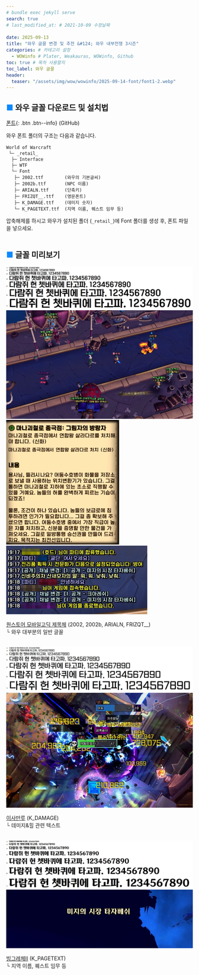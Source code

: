 ```yaml
---
# bundle exec jekyll serve
search: true
# last_modified_at: # 2021-10-09 수정날짜

date: 2025-09-13
title: "와우 글꼴 변경 및 추천 &#124; 와우 내부전쟁 3시즌"
categories: # 카테고리 설정
  - WOWinfo # Plater, Weakauras, WOWinfo, Github
toc: true # 목차 사용할지
toc_label: 와우 글꼴
header:
  teaser: "/assets/img/wow/wowinfo/2025-09-14-font/font1-2.webp"
---
```


## <span style="color:#0b89ff">■ </span>와우 글꼴 다운로드 및 설치법

[폰트](#https://downgit.github.io/#/home?url=https://github.com/dsky3313/hodoUI/tree/main/Fonts){: .btn .btn--info} (GitHub)

와우 폰트 폴더의 구조는 다음과 같습니다.

```
World of Warcraft
 └─ _retail_
  ├─ Interface
  ├─ WTF
  └─ Font
   ├─ 2002.ttf        (와우의 기본글씨)
   ├─ 2002b.ttf       (NPC 이름)
   ├─ ARIALN.ttf      (단축키)
   ├─ FRIZQT__.ttf    (영문폰트)
   ├─ K_DAMAGE.ttf    (데미지 숫자)
   └─ K_PAGETEXT.ttf  (지역 이름, 퀘스트 임무 등)
```

압축해제를 하시고 와우가 설치된 폴더 (`_retail_`)에 Font 폴더를 생성 후, 폰트 파일을 넣으세요.
<br>
<br>

## <span style="color:#0b89ff">■ </span>글꼴 미리보기

![이미지 설명](/assets/img/wow/wowinfo/2025-09-01-hodoui-tww-s3/font1.webp)
![이미지 설명](/assets/img/wow/wowinfo/2025-09-14-font/font1-2.webp)
![이미지 설명](/assets/img/wow/wowinfo/2025-09-14-font/font1-1.webp)![이미지 설명](/assets/img/wow/wowinfo/2025-09-14-font/font1-3.webp)  

[원스토어 모바일고딕 제목체](https://noonnu.cc/font_page/678) (2002, 2002b, ARIALN, FRIZQT__)  
└ 와우 대부분의 일반 글꼴
<br>
<br>

![이미지 설명](/assets/img/wow/wowinfo/2025-09-01-hodoui-tww-s3/font2.webp)
![이미지 설명](/assets/img/wow/wowinfo/2025-09-14-font/font2-1.webp)  

[이사만루](https://noonnu.cc/font_page/463) (K_DAMAGE)  
└ 데미지&힐 관련 텍스트
<br>
<br>

![이미지 설명](/assets/img/wow/wowinfo/2025-09-01-hodoui-tww-s3/font3.webp)
![이미지 설명](/assets/img/wow/wowinfo/2025-09-14-font/font3-1.webp)  

[빙그레체II](https://noonnu.cc/font_page/6) (K_PAGETEXT)  
└ 지역 이름, 퀘스트 임무 등
<br>
<br>